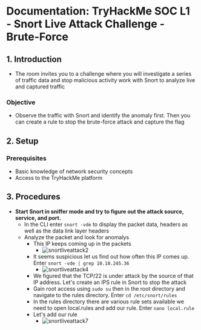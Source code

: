 # Documentation: TryHackMe SOC L1 - Snort Live Attack Challenge - Brute-Force

## 1. Introduction

- The room invites you to a challenge where you will investigate a series of traffic data and stop malicious activity work with Snort to analyze live and captured traffic
### Objective
- Observe the traffic with Snort and identify the anomaly first. Then you can create a rule to stop the brute-force attack and capture the flag

## 2. Setup 
### Prerequisites

- Basic knowledge of network security concepts
- Access to the TryHackMe platform

## 3. Procedures

- **Start Snort in sniffer mode and try to figure out the attack source, service, and port.**
  - In the CLI enter `snort -vde` to display the packet data, headers as well as the data link layer headers
  - Analyze the packet and look for anomalys
    - This IP keeps coming up in the packets
      - ![snortliveattack2](https://github.com/abelmorad/TryHackMe-SOC1-Snort_LiveAttack/assets/110463619/b22ebf3c-25c5-40ca-8a89-b2ae43e2cfeb)
    - It seems suspicious let us find out how often this IP comes up. Enter `snort -vde | grep 10.10.245.36`
      - ![snortliveattack4](https://github.com/abelmorad/TryHackMe-SOC1-Snort_LiveAttack/assets/110463619/1cb8f16c-79a4-4598-b37b-1c6dc45d9e9a)
    - We figured that the TCP/22 is under attack by the source of that IP address. Let's create an IPS rule in Snort to stop the attack
    - Gain root access using `sudo su` then in the root directory and navigate to the rules directory. Enter `cd /etc/snort/rules`
    - In the rules directory there are various rule sets available we need to open local.rules and add our rule. Enter `nano local.rule`
    - Let's add our rule 
      - ![snortliveattack7](https://github.com/abelmorad/TryHackMe-SOC1-Snort_LiveAttack/assets/110463619/b0300b8b-7f10-4cc0-803e-411507c643fa)



